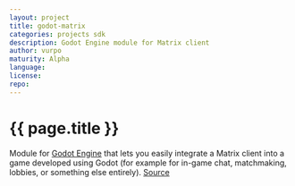 ```yaml
---
layout: project
title: godot-matrix
categories: projects sdk
description: Godot Engine module for Matrix client
author: vurpo
maturity: Alpha
language: 
license: 
repo: 
---
```


# {{ page.title }}
Module for [Godot Engine](https://godotengine.org) that lets you easily integrate a Matrix client into a game developed using Godot (for example for in-game chat, matchmaking, lobbies, or something else entirely). [Source](https://gitlab.com/vurpo/godot-matrix)
